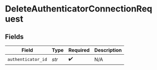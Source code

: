 # DeleteAuthenticatorConnectionRequest


## Fields

| Field              | Type               | Required           | Description        |
| ------------------ | ------------------ | ------------------ | ------------------ |
| `authenticator_id` | *str*              | :heavy_check_mark: | N/A                |